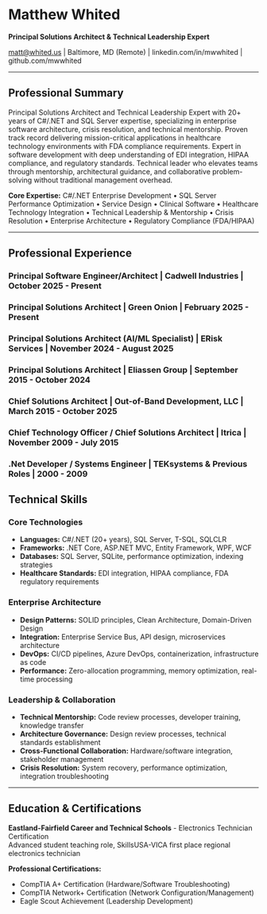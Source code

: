 # Matthew Whited
**Principal Solutions Architect & Technical Leadership Expert**

matt@whited.us | Baltimore, MD (Remote) | linkedin.com/in/mwwhited | github.com/mwwhited

---

## Professional Summary

Principal Solutions Architect and Technical Leadership Expert with 20+ years of C#/.NET and SQL Server expertise, specializing in enterprise software architecture, crisis resolution, and technical mentorship. Proven track record delivering mission-critical applications in healthcare technology environments with FDA compliance requirements. Expert in software development with deep understanding of EDI integration, HIPAA compliance, and regulatory standards. Technical leader who elevates teams through mentorship, architectural guidance, and collaborative problem-solving without traditional management overhead.

**Core Expertise:** C#/.NET Enterprise Development • SQL Server Performance Optimization • Service Design • Clinical Software • Healthcare Technology Integration • Technical Leadership & Mentorship • Crisis Resolution • Enterprise Architecture • Regulatory Compliance (FDA/HIPAA)

---

## Professional Experience

### Principal Software Engineer/Architect | Cadwell Industries | October 2025 - Present

### Principal Solutions Architect | Green Onion | February 2025 - Present

### Principal Solutions Architect (AI/ML Specialist) | ERisk Services | November 2024 - August 2025

### Principal Solutions Architect | Eliassen Group | September 2015 - October 2024

### Chief Solutions Architect | Out-of-Band Development, LLC | March 2015 - October 2025

### Chief Technology Officer / Chief Solutions Architect | Itrica | November 2009 - July 2015

### .Net Developer / Systems Engineer | TEKsystems & Previous Roles | 2000 - 2009

<div style="page-break-after: always;"></div>

## Technical Skills

### Core Technologies
- **Languages:** C#/.NET (20+ years), SQL Server, T-SQL, SQLCLR
- **Frameworks:** .NET Core, ASP.NET MVC, Entity Framework, WPF, WCF
- **Databases:** SQL Server, SQLite, performance optimization, indexing strategies
- **Healthcare Standards:** EDI integration, HIPAA compliance, FDA regulatory requirements

### Enterprise Architecture
- **Design Patterns:** SOLID principles, Clean Architecture, Domain-Driven Design
- **Integration:** Enterprise Service Bus, API design, microservices architecture
- **DevOps:** CI/CD pipelines, Azure DevOps, containerization, infrastructure as code
- **Performance:** Zero-allocation programming, memory optimization, real-time processing

### Leadership & Collaboration
- **Technical Mentorship:** Code review processes, developer training, knowledge transfer
- **Architecture Governance:** Design review processes, technical standards establishment
- **Cross-Functional Collaboration:** Hardware/software integration, stakeholder management
- **Crisis Resolution:** System recovery, performance optimization, integration troubleshooting

---

## Education & Certifications

**Eastland-Fairfield Career and Technical Schools** - Electronics Technician Certification  
Advanced student teaching role, SkillsUSA-VICA first place regional electronics technician  

**Professional Certifications:**
- CompTIA A+ Certification (Hardware/Software Troubleshooting)  
- CompTIA Network+ Certification (Network Configuration/Management)  
- Eagle Scout Achievement (Leadership Development)  
